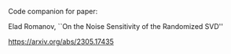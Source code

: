 Code companion for paper: 

Elad Romanov, ``On the Noise Sensitivity of the Randomized SVD''

https://arxiv.org/abs/2305.17435
